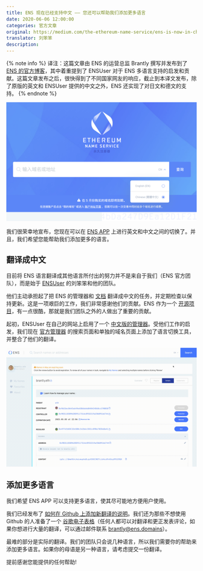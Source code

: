 ```yaml
---
title: ENS 现在已经支持中文 —— 您还可以帮助我们添加更多语言
date: 2020-06-06 12:00:00
categories: 官方文章
original: https://medium.com/the-ethereum-name-service/ens-is-now-in-chinese-how-you-can-help-us-get-more-languages-5d22a3195c20
translator: 刘笨笨
description: 
---
```


{% note info %}
译注：这篇文章由 ENS 的运营总监 Brantly 撰写并发布到了 [ENS 的官方博客](https://medium.com/the-ethereum-name-service)，其中着重提到了 ENSUser 对于 ENS 多语言支持的启发和贡献。这篇文章发布之后，很快得到了不同国家网友的响应，截止到本译文发布，除了原版的英文和 ENSUser 提供的中文之外，ENS 还实现了对日文和德文的支持。
{% endnote %}

![](/images/news/2020-06-06-ens-is-now-in-chinese-how-you-can-help-us-get-more-languages/01.png)

我们很荣幸地宣布，您现在可以在 [ENS APP](https://app.ens.domains/) 上进行英文和中文之间的切换了。并且，我们希望您能帮助我们添加更多的语言。

## 翻译成中文

目前将 ENS 语言翻译成其他语言所付出的努力并不是来自于我们（ENS 官方团队），而是始于 [ENSUser](https://ensuser.com/) 的刘笨笨和他的团队。

他们主动承担起了把 ENS 的管理器和 [文档](https://ensuser.com/docs/) 翻译成中文的任务，并定期检查以保持更新。这是一项艰巨的工作，我们非常感谢他们的贡献。ENS 作为一个 [开源项目](https://medium.com/the-ethereum-name-service/who-should-own-the-naming-system-of-the-future-ens-as-a-public-good-10e4a0ab71d8)，有一点很酷，那就是我们团队之外的人做出了重要的贡献。

起初，ENSUser 在自己的网站上启用了一个 [中文版的管理器](https://app.ensuser.com/)。受他们工作的启发，我们现在 [官方管理器](https://app.ens.domains/) 的搜索页面和单独的域名页面上添加了语言切换工具，并整合了他们的翻译。

![](/images/news/2020-06-06-ens-is-now-in-chinese-how-you-can-help-us-get-more-languages/02.gif)

## 添加更多语言

我们希望 ENS APP 可以支持更多语言，使其尽可能地方便用户使用。

我们已经发布了 [如何在 Github 上添加新翻译的说明](https://github.com/ensdomains/ens-app#internationalisation)。我们还为那些不想使用 Github 的人准备了一个 [谷歌电子表格](https://docs.google.com/spreadsheets/d/1FlK2AjzugQ6X4ljpBenqcXqwyOi1opWda07URHTmBis/edit?usp=sharing)（任何人都可以对翻译和更正发表评论，如果你想进行大量的翻译，可以通过邮件联系 brantly@ens.domains）。

最难的部分是实际的翻译。我们的团队只会说几种语言，所以我们需要你的帮助来添加更多语言。如果你的母语是另一种语言，请考虑提交一份翻译。

提前感谢您能提供的任何帮助!

